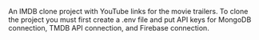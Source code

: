 An IMDB clone project with YouTube links for the movie trailers. 
To clone the project you must first create a .env file and put API keys for MongoDB connection, TMDB API connection, and Firebase connection. 
